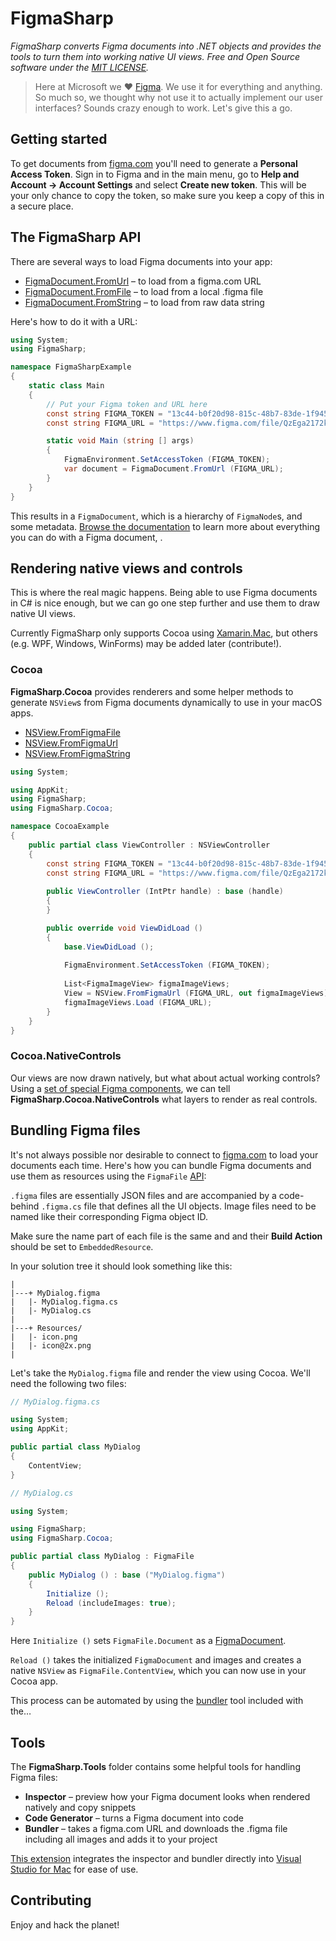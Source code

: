 # FigmaSharp

*FigmaSharp converts Figma documents into .NET objects and provides the tools to turn them into working native UI views. Free and Open Source software under the [MIT LICENSE]().*

> Here at Microsoft we ❤️ [Figma](https://www.figma.com/). We use it for everything and anything. So much so, we thought why not use it to actually implement our user interfaces? Sounds crazy enough to work. Let's give this a go.


## Getting started

To get documents from [figma.com](https://www.figma.com/) you'll need to generate a **Personal Access Token**. Sign in to Figma and in the main menu, go to **Help and Account  →  Account Settings** and select **Create new token**. This will be your only chance to copy the token, so make sure you keep a copy of this in a secure place.


## The FigmaSharp API

There are several ways to load Figma documents into your app:

* [FigmaDocument.FromUrl](FigmaSharp/Helpers/FigmaApiHelper.cs#L95-L99) – to load from a figma.com  URL
* [FigmaDocument.FromFile](FigmaSharp/Helpers/FigmaApiHelper.cs#L101-L105) – to load from a local .figma file
* [FigmaDocument.FromString](FigmaSharp/blob/master/FigmaSharp/Helpers/FigmaApiHelper.cs#L107-L111) – to load from raw data string

Here's how to do it with a URL:

```csharp
using System;
using FigmaSharp;

namespace FigmaSharpExample
{
    static class Main
    {
        // Put your Figma token and URL here
        const string FIGMA_TOKEN = "13c44-b0f20d98-815c-48b7-83de-1f94504b98bd";
        const string FIGMA_URL = "https://www.figma.com/file/QzEga2172k21eMF2s4Nc5keY";

        static void Main (string [] args)
        {
            FigmaEnvironment.SetAccessToken (FIGMA_TOKEN);
            var document = FigmaDocument.FromUrl (FIGMA_URL);
        }
    }
}
```

This results in a `FigmaDocument`, which is a hierarchy of `FigmaNode`s, and some metadata.
[Browse the documentation]() to learn more about everything you can do with a Figma document, .


## Rendering native views and controls

This is where the real magic happens. Being able to use Figma documents in C# is nice enough, but we can go one step further and use them to draw native UI views.

Currently FigmaSharp only supports Cocoa using [Xamarin.Mac](), but others (e.g. WPF, Windows, WinForms) may be added later (contribute!).


### Cocoa

**FigmaSharp.Cocoa** provides renderers and some helper methods to generate `NSView`s from Figma documents dynamically to use in your macOS apps.

* [NSView.FromFigmaFile](FigmaSharp/blob/master/FigmaSharp.Cocoa/FigmaViewExtensions.cs#L44)
* [NSView.FromFigmaUrl](FigmaSharp/blob/master/FigmaSharp.Cocoa/FigmaViewExtensions.cs#L55)
* [NSView.FromFigmaString](FigmaSharp/blob/master/FigmaSharp.Cocoa/FigmaViewExtensions.cs#L80)


```csharp
using System;

using AppKit;
using FigmaSharp;
using FigmaSharp.Cocoa;

namespace CocoaExample
{
    public partial class ViewController : NSViewController
    {
        const string FIGMA_TOKEN = "13c44-b0f20d98-815c-48b7-83de-1f94504b98bd";
        const string FIGMA_URL = "https://www.figma.com/file/QzEga2172k21eMF2s4Nc5keY";
    
        public ViewController (IntPtr handle) : base (handle)
        {
        }

        public override void ViewDidLoad ()
        {
            base.ViewDidLoad ();
            
            FigmaEnvironment.SetAccessToken (FIGMA_TOKEN);
            
            List<FigmaImageView> figmaImageViews; 
            View = NSView.FromFigmaUrl (FIGMA_URL, out figmaImageViews);
            figmaImageViews.Load (FIGMA_URL);
        }
    }
}
```


### Cocoa.NativeControls

Our views are now drawn natively, but what about actual working controls?
Using a [set of special Figma components](https://www.figma.com/file/QzEgq2772k2eeMF2sVNc3kEY/macOS-Components?node-id=7%3A1788), we can tell **FigmaSharp.Cocoa.NativeControls** what layers to render as real controls.


## Bundling Figma files

It's not always possible nor desirable to connect to [figma.com]() to load your documents each time. Here's how you can bundle Figma documents and use them as resources using the `FigmaFile` [API]():

`.figma` files are essentially JSON files and are accompanied by a code-behind `.figma.cs` file that defines all the UI objects. Image files need to be named like their corresponding Figma object ID.

Make sure the name part of each file is the same and and their **Build Action** should be set to `EmbeddedResource`.

In your solution tree it should look something like this:

```
|
|---+ MyDialog.figma
|   |- MyDialog.figma.cs
|   |- MyDialog.cs
|
|---+ Resources/
|   |- icon.png
|   |- icon@2x.png
|
```

Let's take the `MyDialog.figma` file and render the view using Cocoa. We'll need the following two files:


```csharp
// MyDialog.figma.cs

using System;
using AppKit;

public partial class MyDialog
{
    ContentView;
}
```

```csharp
// MyDialog.cs

using System;

using FigmaSharp;
using FigmaSharp.Cocoa;

public partial class MyDialog : FigmaFile
{
    public MyDialog () : base ("MyDialog.figma")
    {
        Initialize ();
        Reload (includeImages: true);
    }
}
```

Here `Initialize ()`  sets  `FigmaFile.Document` as a [FigmaDocument]().

`Reload ()` takes the initialized `FigmaDocument` and images and creates a native `NSView` as `FigmaFile.ContentView`, which you can now use in your Cocoa app.

This process can be automated by using the [bundler]() tool included with the…


## Tools

The **FigmaSharp.Tools** folder contains some helpful tools for handling Figma files:

- **Inspector** – preview how your Figma document looks when rendered natively and copy snippets
- **Code Generator** – turns a Figma document into code
- **Bundler** – takes a figma.com URL and downloads the .figma file including all images and adds it to your project

 [This extension](https://www.nuget.org/packages/FigmaSharp/) integrates the inspector and bundler directly into [Visual Studio for Mac](https://visualstudio.microsoft.com/vs/mac/) for ease of use.


## Contributing

Enjoy and hack the planet!
